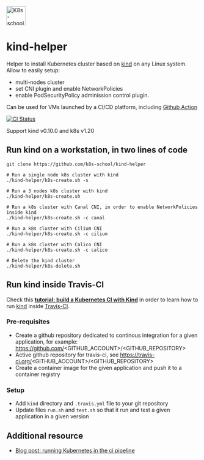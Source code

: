 [<img src="http://k8s-school.fr/images/logo.svg" alt="K8s-school Logo, expertise et formation Kubernetes" height="50" />](https://k8s-school.fr)

# kind-helper

Helper to install Kubernetes cluster based on [kind] on any Linux system. Allow to easily setup:
- multi-nodes cluster
- set CNI plugin and enable NetworkPolicies
- enable PodSecurityPolicy adminission control plugin.
 
Can be used for VMs launched by a  CI/CD platform, including [Github Action](https://github.com/k8s-school/kind-helper/actions?query=workflow%3A"CI")

[![CI Status](https://github.com/k8s-school/kind-helper/workflows/CI/badge.svg?branch=master)](https://github.com/k8s-school/kind-helper/actions?query=workflow%3A"CI")

Support kind v0.10.0 and k8s v1.20

## Run kind on a workstation, in two lines of code

```shell
git clone https://github.com/k8s-school/kind-helper

# Run a single node k8s cluster with kind
./kind-helper/k8s-create.sh -s

# Run a 3 nodes k8s cluster with kind 
./kind-helper/k8s-create.sh

# Run a k8s cluster with Canal CNI, in order to enable NetworkPolicies inside kind
./kind-helper/k8s-create.sh -c canal

# Run a k8s cluster with Cilium CNI
./kind-helper/k8s-create.sh -c cilium

# Run a k8s cluster with Calico CNI
./kind-helper/k8s-create.sh -c calico

# Delete the kind cluster
./kind-helper/k8s-delete.sh

```

## Run kind inside Travis-CI


Check this **[tutorial: build a Kubernetes CI with Kind](https://k8s-school.fr/resources/en/blog/k8s-ci/)** in order to learn how to run [kind](https://github.com/kubernetes-sigs/kind) inside [Travis-CI](https://travis-ci.org/k8s-school/kind-helper).

### Pre-requisites

* Create a github repository dedicated to  continous integration for a given application, for example: https://github.com/<GITHUB_ACCOUNT>/<GITHUB_REPOSITORY>
* Active github repository for travis-ci, see https://travis-ci.org/<GITHUB_ACCOUNT>/<GITHUB_REPOSITORY>
* Create a container image for the given application and push it to a container registry
 
### Setup

* Add `kind` directory and `.travis.yml` file to your git repository
* Update files `run.sh` and `test.sh` so that it run and test a given application in a given version


[kind]:https://github.com/kubernetes-sigs/kind

## Additional resource

* [Blog post: running Kubernetes in the ci pipeline](https://www.loodse.com/blog/2019-03-12-running-kubernetes-in-the-ci-pipeline-/)
